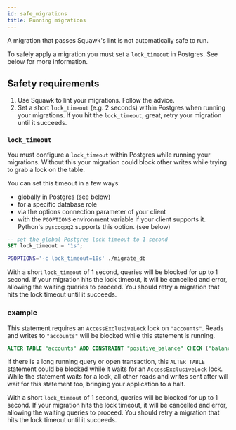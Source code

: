 ```yaml
---
id: safe_migrations
title: Running migrations
---
```


A migration that passes Squawk's lint is not automatically safe to run.

To safely apply a migration you must set a `lock_timeout` in Postgres. See below for more information.

## Safety requirements

1. Use Squawk to lint your migrations. Follow the advice.
2. Set a short `lock_timeout` (e.g. 2 seconds) within Postgres when running your migrations. If you hit the `lock_timeout`, great, retry your migration until it succeeds.

### `lock_timeout`

You must configure a `lock_timeout` within Postgres while running your migrations. Without this your migration could block other writes while trying to grab a lock on the table.

You can set this timeout in a few ways:

- globally in Postgres (see below)
- for a specific database role
- via the options connection parameter of your client
- with the `PGOPTIONS` environment variable if your client supports it. Python's `pyscogpg2` supports this option. (see below)

```sql
-- set the global Postgres lock timeout to 1 second
SET lock_timeout = '1s';
```

```bash
PGOPTIONS='-c lock_timeout=10s' ./migrate_db
```

With a short `lock_timeout` of 1 second, queries will be blocked for up to 1 second. If your migration hits the lock timeout, it will be cancelled and error, allowing the waiting queries to proceed. You should retry a migration that hits the lock timeout until it succeeds.

### example

This statement requires an `AccessExclusiveLock` lock on `"accounts"`. Reads and writes to `"accounts"` will be blocked while this statement is running.

```sql
ALTER TABLE "accounts" ADD CONSTRAINT "positive_balance" CHECK ("balance" >= 0) NOT VALID
```

If there is a long running query or open transaction, this `ALTER TABLE` statement could be blocked while it waits for an `AccessExclusiveLock` lock. While the statement waits for a lock, all other reads and writes sent after will wait for this statement too, bringing your application to a halt.

With a short `lock_timeout` of 1 second, queries will be blocked for up to 1 second. If your migration hits the lock timeout, it will be cancelled and error, allowing the waiting queries to proceed. You should retry a migration that hits the lock timeout until it succeeds.
